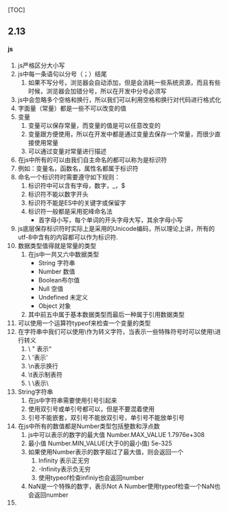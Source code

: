 [TOC]



## 2.13

#### js

1. js严格区分大小写
2. js中每一条语句以分号（；）结尾
   1. 如果不写分号，浏览器会自动添加，但是会消耗一些系统资源，而且有些时候，浏览器会加错分号，所以在开发中分号必须写
3. js中会忽略多个空格和换行，所以我们可以利用空格和换行对代码进行格式化
4. 字面量（常量）都是一些不可以改变的值
5. 变量
   1. 变量可以保存常量，而变量的值是可以任意改变的
   2. 变量跟方便使用，所以在开发中都是通过变量去保存一个常量，而很少直接使用常量
   3. 可以通过变量对常量进行描述
6. 在js中所有的可以由我们自主命名的都可以称为是标识符
7. 例如：变量名，函数名，属性名都属于标识符
8. 命名一个标识符时需要遵守如下规则：
   1. 标识符中可以含有字母，数字，_，$
   2. 标识符不能以数字开头
   3. 标识符不能是ES中的关键字或保留字
   4. 标识符一般都是采用驼峰命名法
      + 首字母小写，每个单词的开头字母大写，其余字母小写
9. js底层保存标识符时实际上是采用的Unicode编码，所以理论上讲，所有的utf-8中含有的内容都可以作为标识符.
10. 数据类型值得就是常量的类型
    1. 在js中一共又六中数据类型	
       - String 字符串
       - Number 数值
       - Boolean布尔值
       - Null 空值
       - Undefined 未定义
       - Object 对象
    2. 其中前五中属于基本数据类型而最后一种属于引用数据类型
11. 可以使用一个运算符typeof来检查一个变量的类型
12. 在字符串中我们可以使用\作为转义字符，当表示一些特殊符号时可以使用\进行转义
    1. \ " 表示“ 
    2. \  '表示'
    3. \n表示换行
    4. \t表示制表符
    5. \ \表示\
13. String字符串
    1. 在js中字符串需要使用引号引起来
    2. 使用双引号或单引号都可以，但是不要混着使用
    3. 引号不能嵌套，双引号不能放双引号，单引号不能放单引号
14. 在js中所有的数值都是Number类型包括整数和浮点数
    1. js中可以表示的数字的最大值 Number.MAX_VALUE   1.7976e+308
    2. 最小值 Number.MIN_VALUE(大于0的最小值)   5e-325
    3. 如果使用Number表示的数字超过了最大值，则会返回一个
       1. Infinity 表示正无穷
       2. -Infinity表示负无穷
       3. 使用typeof检查infiniy也会返回number
    4. NaN是一个特殊的数字，表示Not A Number使用typeof检查一个NaN也会返回number
15. 

